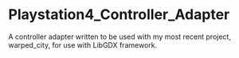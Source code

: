 # Playstation4_Controller_Adapter
A controller adapter written to be used with my most recent project, warped_city, for use with LibGDX framework.
